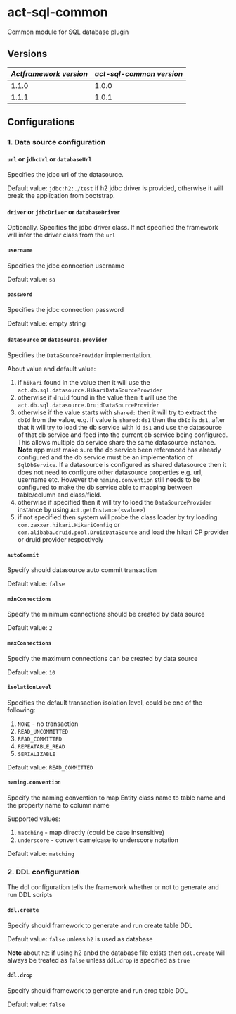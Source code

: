 # act-sql-common

Common module for SQL database plugin

## Versions

| *Actframework version* | *act-sql-common version* |
| ---------------------- | ------------------------ |
| 1.1.0 | 1.0.0 |
| 1.1.1 | 1.0.1 |

## Configurations

### 1. Data source configuration

#### `url` or `jdbcUrl` or `databaseUrl`

Specifies the jdbc url of the datasource. 

Default value: `jdbc:h2:./test` if h2 jdbc driver is provided, otherwise it will break the application from bootstrap.

#### `driver` or `jdbcDriver` or `databaseDriver`

Optionally. Specifies the jdbc driver class. If not specified the framework will infer the driver class from the `url`

#### `username`

Specifies the jdbc connection username

Default value: `sa`

#### `password`

Specifies the jdbc connection password

Default value: empty string

#### `datasource` or `datasource.provider` 

Specifies the `DataSourceProvider` implementation.

About value and default value: 

1. if `hikari` found in the value then it will use the `act.db.sql.datasource.HikariDataSourceProvider`
1. otherwise if `druid` found in the value then it will use the `act.db.sql.datasource.DruidDataSourceProvider`
1. otherwise if the value starts with `shared:` then it will try to extract the `dbId` from the value, e.g. if value is `shared:ds1` then the `dbId` is `ds1`, after that it will try to load the db service with id `ds1` and use the datasource of that db service and feed into the current db service being configured. This allows multiple db service share the same datasource instance. **Note** app must make sure the db service been referenced has already configured and the db service must be an implementation of `SqlDbService`. If a datasource is configured as shared datasource then it does not need to configure other datasource properties e.g. url, username etc. However the `naming.convention` still needs to be configured to make the db service able to mapping between table/column and class/field.
1. otherwise if specified then it will try to load the `DataSourceProvider` instance by using `Act.getInstance(<value>)`
1. if not specified then system will probe the class loader by try loading `com.zaxxer.hikari.HikariConfig` or `com.alibaba.druid.pool.DruidDataSource` and load the hikari CP provider or druid provider respectively

#### `autoCommit`

Specify should datasource auto commit transaction

Default value: `false`

#### `minConnections`

Specify the minimum connections should be created by data source

Default value: `2`
 
#### `maxConnections`

Specify the maximum connections can be created by data source

Default value: `10`

#### `isolationLevel`

Specifies the default transaction isolation level, could be one of the following:

1. `NONE` - no transaction
1. `READ_UNCOMMITTED`
1. `READ_COMMITTED`
1. `REPEATABLE_READ`
1. `SERIALIZABLE`

Default value: `READ_COMMITTED`

####  `naming.convention`

Specify the naming convention to map Entity class name to table name and the property name to column name
 
Supported values:

1. `matching` - map directly (could be case insensitive)
1. `underscore` - convert camelcase to underscore notation

Default value: `matching`

### 2. DDL configuration

The ddl configuration tells the framework whether or not to generate and run DDL scripts

#### `ddl.create`

Specify should framework to generate and run create table DDL
 
Default value: `false` unless `h2` is used as database

**Note** about `h2`: if using h2 anbd the database file exists then `ddl.create` will always be treated as `false` unless `ddl.drop` is specified as `true`

#### `ddl.drop`

Specify should framework to generate and run drop table DDL
 
Default value: `false`